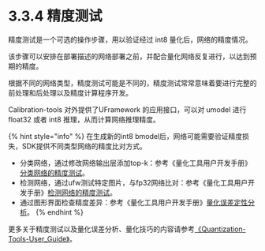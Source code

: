 # 3.3.4 精度测试

精度测试是一个可选的操作步骤，用以验证经过 int8 量化后，网络的精度情况。

该步骤可以安排在部署描述的网络部署之前，并配合量化网络反复进行，以达到预期的精度。&#x20;

根据不同的网络类型，精度测试可能是不同的，精度测试常常意味着要进行完整的前处理和后处理以及精度计算程序开发。

Calibration-tools 对外提供了UFramework 的应用接口，可以对 umodel 进行 float32 或者 int8 推理，从而计算网络推理精度。

{% hint style="info" %}
在生成新的int8 bmodel后，网络可能需要验证精度损失，SDK提供不同类型网络的精度比对方式。

* 分类网络，通过修改网络输出层添加top-k：参考《量化工具用户开发手册》[分类网络的精度测试](https://doc.sophgo.com/docs/docs\_latest\_release/calibration-tools/html/module/chapter4.html#id15)。
* 检测网络，通过ufw测试特定图片，与fp32网络比对：参考《量化工具用户开发手册》[检测网络的精度测试](https://doc.sophgo.com/docs/docs\_latest\_release/calibration-tools/html/module/chapter4.html#id16)。
* 通过图形界面检查精度差异：参考《量化工具用户开发手册》[量化误差定性分析](https://doc.sophgo.com/docs/docs\_latest\_release/calibration-tools/html/module/chapter4.html#id17)。
{% endhint %}

更多关于精度测试以及量化误差分析、量化技巧的内容请参考[《Quantization-Tools-User\_Guide》](https://doc.sophgo.com/docs/docs\_latest\_release/calibration-tools/html/module/chapter4.html#optional)。
